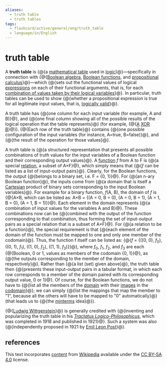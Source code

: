 ```yaml
---
aliases:
  - truth table
  - truth tables
tags:
  - flashcard/active/general/eng/truth_table
  - language/in/English
---
```


# truth table

A __truth table__ is {@{a [mathematical table](mathematical%20table.md) used in [logic](logic.md)}@}—specifically in connection with {@{[Boolean algebra](Boolean%20algebra.md), [Boolean functions](Boolean%20function.md), and [propositional calculus](propositional%20calculus.md)}@}—which {@{sets out the functional values of logical [expressions](expression%20(mathematics).md) on each of their functional arguments, that is, for each [combination of values taken by their logical variables](valuation%20(logic).md)}@}. In particular, truth tables can be used to show {@{whether a propositional expression is true for all legitimate input values, that is, [logically valid](validity%20(logic).md)}@}. <!--SR:!2028-11-12,1183,350!2027-07-06,781,330!2027-04-23,674,290!2027-09-23,832,330-->

A truth table has {@{one column for each input variable \(for example, A and B\)}@}, and {@{one final column showing all of the possible results of the logical operation that the table represents}@} \(for example, {@{[A](#exclusive%20disjunction) [XOR](exclusive%20or.md) [B](#exclusive%20disjunction)}@}\). {@{Each row of the truth table}@} contains {@{one possible configuration of the input variables \(for instance, A=true, B=false\)}@}, and {@{the result of the operation for those values}@}. <!--SR:!2027-11-03,760,290!2027-05-04,735,330!2026-02-04,101,380!2025-12-22,63,360!2025-11-26,42,340!2025-10-30,20,363-->

A truth table is {@{a structured representation that presents all possible combinations of truth values for the input variables of a Boolean function and their corresponding output values}@}. A [function](function%20(mathematics).md) _f_ from A to F is {@{a special [relation](relation%20(mathematics).md), a subset of A×F}@}, which simply means that {@{_f_ can be listed as a list of input-output pairs}@}. Clearly, for the Boolean functions, the output {@{belongs to a binary set, i.e. F = {0, 1}<!-- flashcard separator -->}@}. For {@{an n-ary Boolean function}@}, the inputs come from {@{a domain that is itself a [Cartesian](cartesian%20product.md) product of binary sets corresponding to the input Boolean variables}@}. For example for a binary function, _f_(A, B), the domain of _f_ is {@{A×B, which can be listed as: A×B = {(A = 0, B = 0), (A = 0, B = 1), (A = 1, B = 0), (A = 1, B = 1)}<!-- flashcard separator -->}@}. Each element in the domain represents {@{a combination of input values for the variables A and B}@}. These combinations now can be {@{combined with the output of the function corresponding to that combination, thus forming the set of input-output pairs as a special relation that is a subset of A×F}@}. For {@{a relation to be a function}@}, the special requirement is that {@{each element of the domain of the function must be mapped to one and only one member of the codomain}@}. Thus, the function f itself can be listed as: {@{_f_ = {((0, 0), _f_<sub>0</sub>), ((0, 1), _f_<sub>1</sub>), ((1, 0), _f_<sub>2</sub>), ((1, 1), _f_<sub>3</sub>)}<!-- flashcard separator -->}@}, where _f_<sub>0</sub>, _f_<sub>1</sub>, _f_<sub>2</sub>, and _f_<sub>3</sub> are each {@{Boolean, 0 or 1, values as members of the codomain {0, 1}<!-- flashcard separator -->}@}, as {@{the outputs corresponding to the member of the domain, respectively}@}. Rather than {@{a list (set) given above}@}, the truth table then {@{presents these input-output pairs in a tabular format, in which each row corresponds to a member of the domain paired with its corresponding output value, 0 or 1}@}. Of course, for the Boolean functions, we do not have to {@{list all the members of the [domain](domain%20of%20a%20function.md) with their [images](image%20(mathematics).md) in the [codomain](codomain.md)}@}; we can simply {@{list the mappings that map the member to "1", because all the others will have to be mapped to "0" automatically}@} \(that leads us to {@{the [minterms](canonical%20normal%20form.md#minterms) idea}@}\). <!--SR:!2026-10-11,580,330!2028-09-07,1133,350!2029-01-18,1238,350!2027-08-12,813,330!2027-01-08,650,330!2028-11-19,1189,350!2029-06-13,1351,350!2028-12-21,1215,350!2028-07-15,1090,350!2028-10-12,1160,350!2028-07-19,1093,350!2029-03-06,1274,350!2028-11-30,1200,350!2028-12-20,1214,350!2028-12-24,1217,350!2027-05-11,742,330!2028-11-03,1178,350!2029-02-10,1256,350!2026-01-03,100,377-->

{@{[Ludwig Wittgenstein](Ludwig%20Wittgenstein.md)}@} is generally credited with {@{inventing and popularizing the truth table in his _[Tractatus Logico-Philosophicus](Tractatus%20Logico-Philosophicus.md)_, which was completed in 1918 and published in 1921}@}. Such a system was also {@{independently proposed in 1921 by [Emil Leon Post](Emil%20Leon%20Post.md)}@}. <!--SR:!2029-01-20,1185,310!2027-04-15,725,330!2026-07-08,491,310-->

## references

This text incorporates [content](https://en.wikipedia.org/wiki/truth_table) from [Wikipedia](Wikipedia.md) available under the [CC BY-SA 4.0](https://creativecommons.org/licenses/by-sa/4.0/) license.
